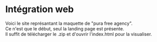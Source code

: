 # Intégration web 
Voici le site représantant la maquette de "pura free agency".  
Ce n'est que le début, seul la landing page est présente.  
Il suffit de télécharger le .zip et d'ouvrir l'index.html pour la visualiser.
